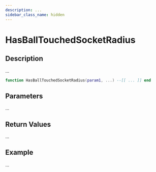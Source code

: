 ```yaml
---
description: ...
sidebar_class_name: hidden
---
```


# HasBallTouchedSocketRadius

## Description

...

```lua
function HasBallTouchedSocketRadius(param1, ...) --[[ ... ]] end
```

## Parameters

...

## Return Values

...

## Example

...

